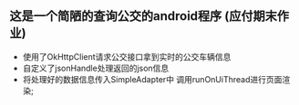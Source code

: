 ## 这是一个简陋的查询公交的android程序 (应付期末作业)

- 使用了OkHttpClient请求公交接口拿到实时的公交车辆信息
- 自定义了jsonHandle处理返回的json信息
- 将处理好的数据信息传入SimpleAdapter中 调用runOnUiThread进行页面渲染; 